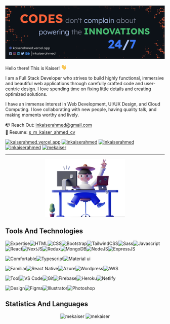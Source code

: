 ![S M Kaiser Ahmed](https://raw.githubusercontent.com/mekaiser/mekaiser/main/images/github-cover-2023-v1.jpg)

Hello there! This is Kaiser! <img src="icons/wave.gif" height="18" width="18">

I am a Full Stack Developer who strives to build highly functional, immersive and beautiful web applications through carefully crafted code and user-centric design. I love spending time on fixing little details and creating optimized solutions.

I have an immense interest in Web Development, UI/UX Design, and Cloud Computing. I love collaborating with new people, having quality talk, and making moments worthy and lively.

📭 Reach Out: inkaiserahmed@gmail.com <br/>
🚀 Resume: [s_m_kaiser_ahmed_cv](https://drive.google.com/file/d/1uL1ggmB6BgkLnl3oVUCTxG4uNxIUyNjR/view)

[![kaiserahmed.vercel.app](https://img.shields.io/badge/kaiserahmed.vercel.app-ff6651?style=for-the-badge&link=https://kaiserahmed.vercel.app/)](https://kaiserahmed.vercel.app/) [![inkaiserahmed](https://img.shields.io/badge/inkaiserahmed-0072b1?style=for-the-badge&logo=Linkedin&link=https://www.linkedin.com/in/inkaiserahmed/)](https://www.linkedin.com/in/inkaiserahmed/) [![inkaiserahmed](https://img.shields.io/badge/inkaiserahmed-053eff?style=for-the-badge&logo=Behance&link=https://www.behance.net/inkaiserahmed)](https://www.behance.net/inkaiserahmed) [![inkaiserahmed](https://img.shields.io/badge/inkaiserahmed-000000?style=for-the-badge&logo=Medium&link=https://medium.com/@inkaiserahmed)](https://medium.com/@inkaiserahmed) [![mekaiser](https://img.shields.io/badge/mekaiser-eee9df?style=for-the-badge&logo=SVG&link=https://profile-summary-for-github.com/user/mekaiser)](https://profile-summary-for-github.com/user/mekaiser)

---

<p align="center"> 
    <img src="https://raw.githubusercontent.com/mekaiser/mekaiser/main/images/developer.png" alt="developer" width="50%" height="auto"/>
</p>

## Tools And Technologies

<img src="https://img.shields.io/badge/Expertise-424242?style=for-the-badge" alt="Expertise" /><img src="https://img.shields.io/badge/HTML-000000?style=for-the-badge&logo=HTML5" alt="HTML" /><img src="https://img.shields.io/badge/CSS-000000?style=for-the-badge&logo=CSS3" alt="CSS" /><img src="https://img.shields.io/badge/Bootstrap-000000?style=for-the-badge&logo=Bootstrap" alt="Bootstrap" /><img src="https://img.shields.io/badge/TailwindCSS-000000?style=for-the-badge&logo=Tailwind-CSS" alt="TailwindCSS" /><img src="https://img.shields.io/badge/Sass-000000?style=for-the-badge&logo=Sass" alt="Sass" /><img src="https://img.shields.io/badge/Javascript-000000?style=for-the-badge&logo=Javascript" alt="Javascript" /><img src="https://img.shields.io/badge/React-000000?style=for-the-badge&logo=React" alt="React" /><img src="https://img.shields.io/badge/NextJS-000000?style=for-the-badge&logo=Next.JS" alt="NextJS" /><img src="https://img.shields.io/badge/Redux-000000?style=for-the-badge&logo=Redux" alt="Redux" /><img src="https://img.shields.io/badge/MongoDB-000000?style=for-the-badge&logo=MongoDB" alt="MongoDB" /><img src="https://img.shields.io/badge/NodeJS-000000?style=for-the-badge&logo=Node.js" alt="NodeJS" /><img src="https://img.shields.io/badge/ExpressJS-000000?style=for-the-badge&logo=express" alt="ExpressJS" />

<img src="https://img.shields.io/badge/Comfortable-424242?style=for-the-badge" alt="Comfortable" /><img src="https://img.shields.io/badge/Typescript-000000?style=for-the-badge&logo=Typescript" alt="Typescript" /><img src="https://img.shields.io/badge/Material%20ui-000000?style=for-the-badge&logo=mui" alt="Material ui" />

<img src="https://img.shields.io/badge/Familiar-424242?style=for-the-badge" alt="Familiar" /><img src="https://img.shields.io/badge/React%20Native-000000?style=for-the-badge&logo=React" alt="React Native" /><img src="https://img.shields.io/badge/Azure-000000?style=for-the-badge&logo=Azure-devops" alt="Azure" /><img src="https://img.shields.io/badge/Wordpress-000000?style=for-the-badge&logo=wordpress" alt="Wordpress" /><img src="https://img.shields.io/badge/AWS-000000?style=for-the-badge&logo=amazon-aws" alt="AWS" />

<img src="https://img.shields.io/badge/Tool-424242?style=for-the-badge" alt="Tool" /><img src="https://img.shields.io/badge/VS%20Code-000000?style=for-the-badge&logo=visual-studio-code" alt="VS Code" /><img src="https://img.shields.io/badge/Git-000000?style=for-the-badge&logo=Git" alt="Git" /><img src="https://img.shields.io/badge/Firebase-000000?style=for-the-badge&logo=Firebase" alt="Firebase" /><img src="https://img.shields.io/badge/Heroku-000000?style=for-the-badge&logo=Heroku" alt="Heroku" /><img src="https://img.shields.io/badge/Netlify-000000?style=for-the-badge&logo=Netlify" alt="Netlify" />

<img src="https://img.shields.io/badge/Design-424242?style=for-the-badge" alt="Design" /><img src="https://img.shields.io/badge/Figma-000000?style=for-the-badge&logo=Figma" alt="Figma" /><img src="https://img.shields.io/badge/Illustrator-000000?style=for-the-badge&logo=adobe-illustrator" alt="Illustrator" /><img src="https://img.shields.io/badge/Photoshop-000000?style=for-the-badge&logo=adobe-photoshop" alt="Photoshop" />

## Statistics And Languages

<p align="center"> 
    <img src="https://github-readme-stats-mekaiser.vercel.app/api?username=mekaiser&theme=codeSTACKr&bg_color=00000000&hide_border=true&show_icons=true&count_private=true&disable_animations=true" alt="mekaiser" width="auto" height="50%"/> 
    <img src="https://github-readme-stats-mekaiser.vercel.app/api/top-langs?username=mekaiser&theme=codeSTACKr&bg_color=00000000&hide_border=true&layout=compact&include_all_commits=true&count_private=true&disable_animations=true" alt="mekaiser" width="auto" height="50%" />
</p>

<!-- Resources -->
<!-- Icons: https://simpleicons.org/ -->
<!-- GitHub Stats: https://github.com/anuraghazra/github-readme-stats -->
<!-- Emojis: https://emojipedia.org/emoji/ -->
<!-- HTML Emojis: https://www.fileformat.info/index.htm -->
<!-- Shields: https://shields.io/ https://home.aveek.io/GitHub-Profile-Badges/ -->
<!-- Trophies: https://github.com/ryo-ma/github-profile-trophy -->
<!-- Awesome GitHub Profile README: https://github.com/abhisheknaiidu/awesome-github-profile-readme -->
